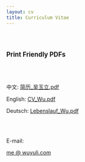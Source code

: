 ```yaml
---
layout: cv
title: Curriculum Vitae
---
```


<br />
<br />

<p style="font-weight: bold; font-size: 120%;">Print Friendly PDFs</p>
<br />
<br />

中文:       <a href="https://yuliwu.github.io/cv/print/简历_吴玉立.pdf" target="_blank">简历_吴玉立.pdf</a>

English:   <a href="https://yuliwu.github.io/cv/print/CV_Wu.pdf" target="_blank">CV_Wu.pdf</a>

Deutsch:   <a href="https://yuliwu.github.io/cv/print/Lebenslauf_Wu.pdf" target="_blank">Lebenslauf_Wu.pdf</a>

<br />
<br />

E-mail: <div id="webaddress"><a href="mailto:me@wuyuli.com">me @ wuyuli.com</a></div>